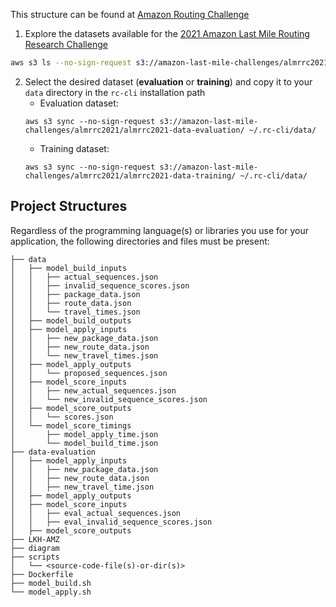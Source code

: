 This structure can be found at [Amazon Routing Challenge](https://github.com/MIT-CAVE/rc-cli/tree/main/templates)

1. Explore the datasets available for the [2021 Amazon Last Mile Routing Research Challenge](https://registry.opendata.aws/amazon-last-mile-challenges/)
```sh
aws s3 ls --no-sign-request s3://amazon-last-mile-challenges/almrrc2021/
```

2. Select the desired dataset (**evaluation** or **training**) and copy it to your `data` directory in the `rc-cli` installation path
   - Evaluation dataset:
    ```
    aws s3 sync --no-sign-request s3://amazon-last-mile-challenges/almrrc2021/almrrc2021-data-evaluation/ ~/.rc-cli/data/
    ```
   - Training dataset:
    ```
    aws s3 sync --no-sign-request s3://amazon-last-mile-challenges/almrrc2021/almrrc2021-data-training/ ~/.rc-cli/data/
    ```

## Project Structures
Regardless of the programming language(s) or libraries you use for your application, the following directories and files must be present:

```
├── data
│   ├── model_build_inputs
│   │   ├── actual_sequences.json
│   │   ├── invalid_sequence_scores.json
│   │   ├── package_data.json
│   │   ├── route_data.json
│   │   └── travel_times.json
│   ├── model_build_outputs
│   ├── model_apply_inputs
│   │   ├── new_package_data.json
│   │   ├── new_route_data.json
│   │   └── new_travel_times.json
│   ├── model_apply_outputs
│   │   └── proposed_sequences.json
│   ├── model_score_inputs
│   │   ├── new_actual_sequences.json
│   │   └── new_invalid_sequence_scores.json
│   ├── model_score_outputs
│   │   └── scores.json
│   └── model_score_timings
│       ├── model_apply_time.json
│       └── model_build_time.json
├── data-evaluation
│   ├── model_apply_inputs
│   │   ├── new_package_data.json
│   │   ├── new_route_data.json
│   │   ├── new_travel_time.json
│   ├── model_apply_outputs
│   ├── model_score_inputs
│   │   ├── eval_actual_sequences.json
│   │   ├── eval_invalid_sequence_scores.json
│   ├── model_score_outputs
├── LKH-AMZ
├── diagram
├── scripts
│   └── <source-code-file(s)-or-dir(s)>
├── Dockerfile
├── model_build.sh
└── model_apply.sh
```
